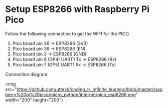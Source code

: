# Setup ESP8266 with Raspberry Pi Pico

Follow the following connection to get the WIFI for the PICO.

1. Pico board pin 36 -> ESP8266 (3V3)
2. Pico board pin 36 -> ESP8266 (EN)
3. Pico board pin 3  -> ESP8266 (GND)
4. Pico board pin 6 (GP4) UART1 Tx ->  ESP8266 (Rx)
4. Pico board pin 7 (GP5) UART1 Rx ->  ESP8266 (Tx)

Connection diagram:

<img src="https://github.com/uttesh/coding_is_infinite_learning/blob/master/raspberry%20pi%20pico/micro_python/internet/pico_esp8266.png" width="200" height="200")
